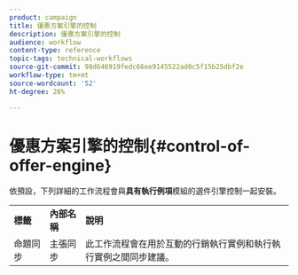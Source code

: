```yaml
---
product: campaign
title: 優惠方案引擎的控制
description: 優惠方案引擎的控制
audience: workflow
content-type: reference
topic-tags: technical-workflows
source-git-commit: 98d646919fedc66ee9145522ad0c5f15b25dbf2e
workflow-type: tm+mt
source-wordcount: '52'
ht-degree: 26%

---
```



# 優惠方案引擎的控制{#control-of-offer-engine}

依預設，下列詳細的工作流程會與&#x200B;**具有執行例項**&#x200B;模組的選件引擎控制一起安裝。

<table> 
 <tbody> 
  <tr> 
   <td> <strong>標籤</strong><br /> </td> 
   <td> <strong>內部名稱</strong><br /> </td> 
   <td> <strong>說明</strong><br /> </td> 
  </tr> 
  <tr> 
   <td> <span class="uicontrol">命題同步</span> <br /> </td> 
   <td> <span class="uicontrol">主張同步</span> <br /> </td> 
   <td> 此工作流程會在用於互動的行銷執行實例和執行執行實例之間同步建議。<br /> </td> 
  </tr> 
 </tbody> 
</table>

